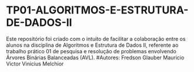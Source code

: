 # TP01-ALGORITMOS-E-ESTRUTURA-DE-DADOS-II
Este repositório foi criado com o intuito de facilitar a colaboração entre os alunos na disciplina de Algoritmos e Estrutura de Dados II, referente ao trabalho prático 01 de pesquisa e resolução de problemas envolvendo Árvores Binárias Balanceadas (AVL).
#Autores: 
  Fredson
  Glauber
  Mauricio
  Victor
  Vinicius Melchior
